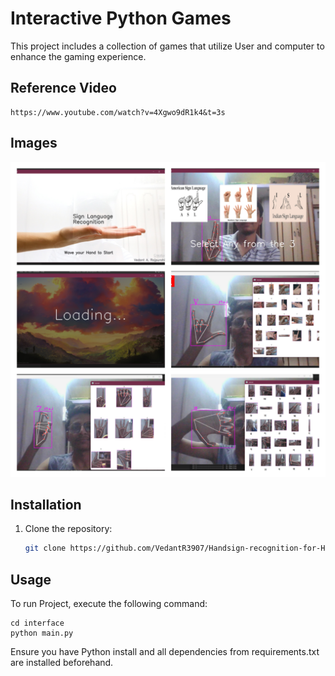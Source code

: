# Interactive Python Games

This project includes a collection of games that utilize User and computer to enhance the gaming experience.

## Reference Video
```
https://www.youtube.com/watch?v=4Xgwo9dR1k4&t=3s
```

## Images

![Alt Text](https://github.com/VedantR3907/Handsign-recognition-for-HIN-GUJ-ENG-with-voiceovers/blob/main/Project%20Collage%20Image.jpg)

## Installation

1. Clone the repository:
   ```bash
   git clone https://github.com/VedantR3907/Handsign-recognition-for-HIN-GUJ-ENG-with-voiceovers.git
   ```

## Usage
To run Project, execute the following command:
```
cd interface
python main.py
```
Ensure you have Python install and all dependencies from requirements.txt are installed beforehand.
